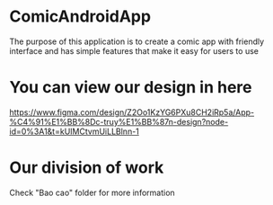 # ComicAndroidApp
The purpose of this application is to create a comic app with friendly interface and has simple features that make it easy for users to use

# You can view our design in here
https://www.figma.com/design/Z2Oo1KzYG6PXu8CH2iRp5a/App-%C4%91%E1%BB%8Dc-truy%E1%BB%87n-design?node-id=0%3A1&t=kUIMCtvmUiLLBlnn-1

# Our division of work
Check "Bao cao" folder for more information